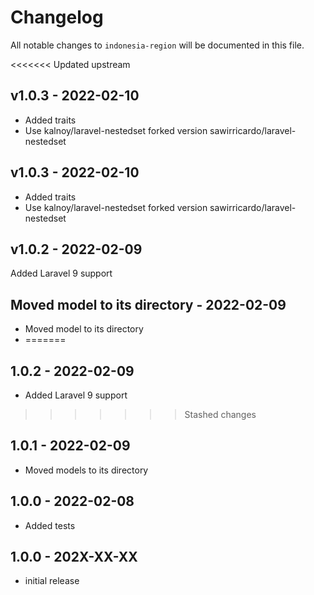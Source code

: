 # Changelog

All notable changes to `indonesia-region` will be documented in this file.

<<<<<<< Updated upstream

## v1.0.3 - 2022-02-10

- Added traits
- Use kalnoy/laravel-nestedset forked version sawirricardo/laravel-nestedset

## v1.0.3 - 2022-02-10

- Added traits
- Use kalnoy/laravel-nestedset forked version sawirricardo/laravel-nestedset

## v1.0.2 - 2022-02-09

Added Laravel 9 support

## Moved model to its directory - 2022-02-09

- Moved model to its directory
- =======

## 1.0.2 - 2022-02-09

- Added Laravel 9 support

> > > > > > > Stashed changes

## 1.0.1 - 2022-02-09

- Moved models to its directory

## 1.0.0 - 2022-02-08

- Added tests

## 1.0.0 - 202X-XX-XX

- initial release
